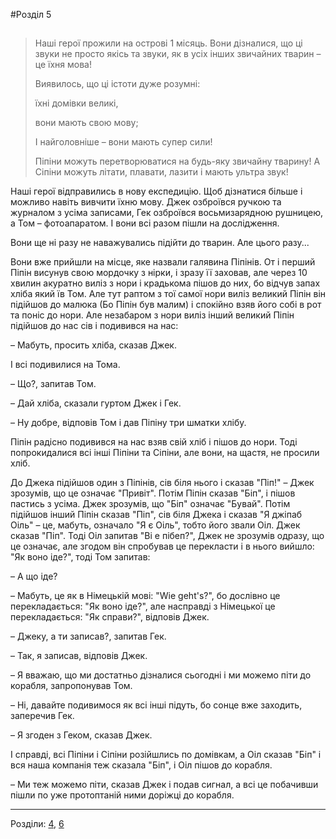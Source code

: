 #Розділ 5
##

>Наші герої прожили на острові 1 місяць.
> Вони дізналися, що ці звуки не просто якісь та звуки, як в усіх інших
> звичайних тварин – це їхня мова!
> 
> Виявилось, що ці істоти дуже розумні: 
> 
> їхні домівки великі,
> 
> вони мають свою мову;
> 
> І найголовніше – вони мають супер сили!
> 
> Піпіни можуть перетворюватися на будь-яку звичайну тварину!
> А Сіпіни можуть літати, плавати, лазити і мають ультра звук!

Наші герої відправились в нову експедицію. Щоб дізнатися більше і можливо
навіть вивчити їхню мову. Джек озброївся ручкою та журналом з усіма записами,
Гек озброївся восьмизарядною рушницею, а Том – фотоапаратом. І вони всі разом пішли на дослідження.

Вони ще ні разу не наважувались підійти до тварин. Але цього разу...

Вони вже прийшли на місце, яке назвали галявина Піпінів.
От і перший Піпін висунув свою мордочку з нірки, і зразу її заховав, але через 10 хвилин акуратно
виліз з нори і крадькома пішов до них, бо відчув запах хліба який їв Том. Але тут раптом з тої самої нори виліз
великий Піпін він підійшов до малюка (Бо Піпін був малим) і спокійно взяв його собі в рот та поніс до нори.
Але незабаром з нори виліз інший великий Піпін підійшов до нас сів і подивився на нас:

– Мабуть, просить хліба, сказав Джек.

І всі подивилися на Тома.

– Що?, запитав Том.

– Дай хліба, сказали гуртом Джек і Гек.

– Ну добре, відповів Том і дав Піпіну три шматки хлібу.

Піпін радісно подивився на нас взяв свій хліб і пішов до нори. Тоді попрокидалися всі інші Піпіни та Сіпіни,
але вони, на щастя, не просили хліб.

До Джека підійшов один з Піпінів, сів біля нього і сказав "Піп!" – Джек зрозумів, що це означає "Привіт".
Потім Піпін сказав "Біп", і пішов пастись з усіма. Джек зрозумів, що "Біп" означає "Бувай".
Потім підійшов інший Піпін сказав "Піп", сів біля Джека і сказав "Я джіпаб Оіль" – це, мабуть, означало "Я є Оіль",
тобто його звали Оіл. Джек сказав "Піп". Тоді Оіл запитав "Ві е пібеп?", Джек не зрозумів одразу, що це означає,
але згодом він спробував це перекласти і в нього вийшло: "Як воно іде?", тоді Том запитав:

– А що іде?

– Мабуть, це як в Німецькій мові: "Wie geht's?", бо дослівно це перекладається:
"Як воно іде?",
але насправді з Німецької це перекладається: "Як справи?", відповів Джек.

– Джеку, а ти записав?, запитав Гек.

– Так, я записав, відповів Джек.

– Я вважаю, що ми достатньо дізналися сьогодні і ми можемо піти до корабля, запропонував Том.

– Ні, давайте подивимося як всі інші підуть, бо сонце вже заходить, заперечив Гек.

– Я згоден з Геком, сказав Джек.

І справді, всі Піпіни і Сіпіни розійшлись по домівкам, а Оіл сказав "Біп" і вся наша компанія теж сказала "Біп",
і Оіл пішов до корабля.

– Ми теж можемо піти, сказав Джек і подав сигнал, а всі це побачивши пішли по уже протоптаній ними доріжці
до корабля.

----
Розділи:
[4](Розділ04.md),
[6](Розділ06.md)
